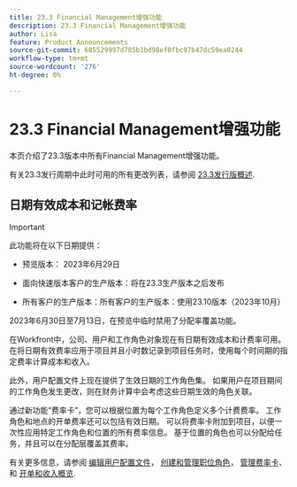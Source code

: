 ```yaml
---
title: 23.3 Financial Management增强功能
description: 23.3 Financial Management增强功能
author: Lisa
feature: Product Announcements
source-git-commit: 685529997d785b1bd98ef0fbc97b47dc59ea0244
workflow-type: tm+mt
source-wordcount: '276'
ht-degree: 0%

---
```


# 23.3 Financial Management增强功能

本页介绍了23.3版本中所有Financial Management增强功能。

有关23.3发行周期中此时可用的所有更改列表，请参阅 [23.3发行版概述](/help/quicksilver/product-announcements/product-releases/23.3-release-activity/23-3-release-overview.md).

## 日期有效成本和记帐费率


>[!IMPORTANT]
>
>此功能将在以下日期提供：
>
>* 预览版本： 2023年6月29日
>
>* 面向快速版本客户的生产版本：将在23.3生产版本之后发布
>
>* 所有客户的生产版本：所有客户的生产版本：使用23.10版本（2023年10月）
>
>2023年6月30日至7月13日，在预览中临时禁用了分配率覆盖功能。


在Workfront中，公司、用户和工作角色对象现在有日期有效成本和计费率可用。 在将日期有效费率应用于项目并且小时数记录到项目任务时，使用每个时间期的指定费率计算成本和收入。

此外，用户配置文件上现在提供了生效日期的工作角色集。 如果用户在项目期间的工作角色发生更改，则在财务计算中会考虑这些日期生效的角色关联。

通过新功能“费率卡”，您可以根据位置为每个工作角色定义多个计费费率。 工作角色和地点的开单费率还可以包括有效日期。 可以将费率卡附加到项目，以便一次性应用特定工作角色和位置的所有费率信息。 基于位置的角色也可以分配给任务，并且可以在分配层覆盖其费率。

有关更多信息，请参阅 [编辑用户配置文件](/help/quicksilver/administration-and-setup/add-users/create-and-manage-users/edit-a-users-profile.md)， [创建和管理职位角色](/help/quicksilver/administration-and-setup/set-up-workfront/organizational-setup/create-manage-job-roles.md)， [管理费率卡](/help/quicksilver/administration-and-setup/set-up-workfront/configure-system-defaults/manage-rate-cards.md)、和 [开单和收入概览](/help/quicksilver/manage-work/projects/project-finances/billing-and-revenue-overview.md).
